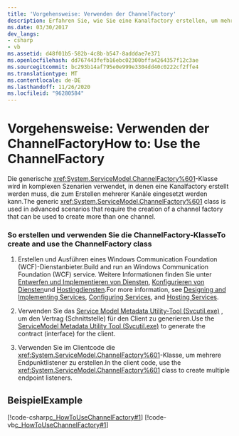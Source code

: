 ```yaml
---
title: 'Vorgehensweise: Verwenden der ChannelFactory'
description: Erfahren Sie, wie Sie eine Kanalfactory erstellen, um mehr als einen Kanal zum Zugreifen auf Dienste mit einem WCF-Client zu erstellen.
ms.date: 03/30/2017
dev_langs:
- csharp
- vb
ms.assetid: d48f01b5-582b-4c8b-b547-8adddae7e371
ms.openlocfilehash: dd767443fefb16ebc02300bffa4264357f12c3ae
ms.sourcegitcommit: bc293b14af795e0e999e3304dd40c0222cf2ffe4
ms.translationtype: MT
ms.contentlocale: de-DE
ms.lasthandoff: 11/26/2020
ms.locfileid: "96280584"
---
```

# <a name="how-to-use-the-channelfactory"></a><span data-ttu-id="833bc-103">Vorgehensweise: Verwenden der ChannelFactory</span><span class="sxs-lookup"><span data-stu-id="833bc-103">How to: Use the ChannelFactory</span></span>

<span data-ttu-id="833bc-104">Die generische <xref:System.ServiceModel.ChannelFactory%601>-Klasse wird in komplexen Szenarien verwendet, in denen eine Kanalfactory erstellt werden muss, die zum Erstellen mehrerer Kanäle eingesetzt werden kann.</span><span class="sxs-lookup"><span data-stu-id="833bc-104">The generic <xref:System.ServiceModel.ChannelFactory%601> class is used in advanced scenarios that require the creation of a channel factory that can be used to create more than one channel.</span></span>  
  
### <a name="to-create-and-use-the-channelfactory-class"></a><span data-ttu-id="833bc-105">So erstellen und verwenden Sie die ChannelFactory-Klasse</span><span class="sxs-lookup"><span data-stu-id="833bc-105">To create and use the ChannelFactory class</span></span>  
  
1. <span data-ttu-id="833bc-106">Erstellen und Ausführen eines Windows Communication Foundation (WCF)-Dienstanbieter.</span><span class="sxs-lookup"><span data-stu-id="833bc-106">Build and run an Windows Communication Foundation (WCF) service.</span></span> <span data-ttu-id="833bc-107">Weitere Informationen finden Sie unter [Entwerfen und Implementieren von Diensten](../designing-and-implementing-services.md), [Konfigurieren von Diensten](../configuring-services.md)und [Hostingdiensten](../hosting-services.md).</span><span class="sxs-lookup"><span data-stu-id="833bc-107">For more information, see [Designing and Implementing Services](../designing-and-implementing-services.md), [Configuring Services](../configuring-services.md), and [Hosting Services](../hosting-services.md).</span></span>  
  
2. <span data-ttu-id="833bc-108">Verwenden Sie das [Service Model Metadata Utility-Tool (Svcutil.exe)](../servicemodel-metadata-utility-tool-svcutil-exe.md) , um den Vertrag (Schnittstelle) für den Client zu generieren.</span><span class="sxs-lookup"><span data-stu-id="833bc-108">Use the [ServiceModel Metadata Utility Tool (Svcutil.exe)](../servicemodel-metadata-utility-tool-svcutil-exe.md) to generate the contract (interface) for the client.</span></span>  
  
3. <span data-ttu-id="833bc-109">Verwenden Sie im Clientcode die <xref:System.ServiceModel.ChannelFactory%601>-Klasse, um mehrere Endpunktlistener zu erstellen.</span><span class="sxs-lookup"><span data-stu-id="833bc-109">In the client code, use the <xref:System.ServiceModel.ChannelFactory%601> class to create multiple endpoint listeners.</span></span>  
  
## <a name="example"></a><span data-ttu-id="833bc-110">Beispiel</span><span class="sxs-lookup"><span data-stu-id="833bc-110">Example</span></span>  

 [!code-csharp[c_HowToUseChannelFactory#1](../../../../samples/snippets/csharp/VS_Snippets_CFX/c_howtousechannelfactory/cs/source.cs#1)]
 [!code-vb[c_HowToUseChannelFactory#1](../../../../samples/snippets/visualbasic/VS_Snippets_CFX/c_howtousechannelfactory/vb/source.vb#1)]
